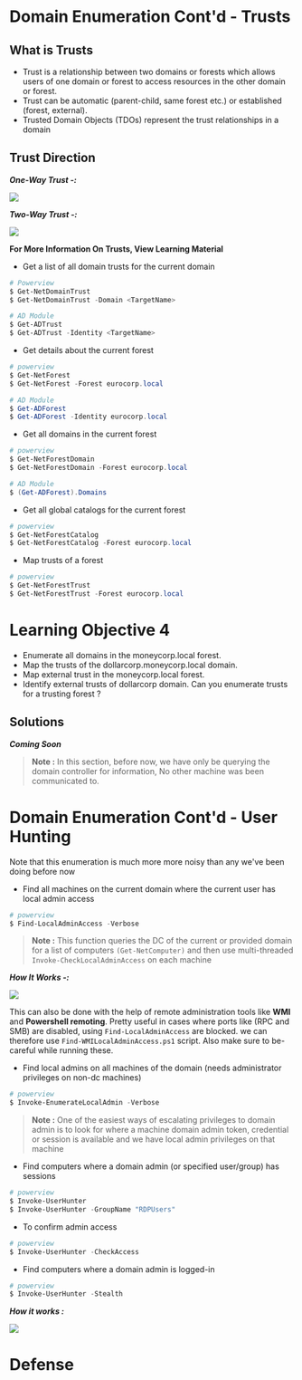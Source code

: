 # **Domain Enumeration Cont'd - Trusts**

## **What is Trusts**

- Trust is a relationship between two domains or forests which allows users of one domain or forest to access resources in the other domain or forest.
- Trust can be automatic (parent-child, same forest etc.) or established (forest, external).
- Trusted Domain Objects (TDOs) represent the trust relationships in a domain

## **Trust Direction**

**_One-Way Trust -:_**

![](https://i.imgur.com/rty5NIl.png)

**_Two-Way Trust -:_**

![](https://i.imgur.com/XJ1nq9T.png)


**For More Information On Trusts, View Learning Material**

- Get a list of all domain trusts for the current domain

```powershell
# Powerview
$ Get-NetDomainTrust
$ Get-NetDomainTrust -Domain <TargetName>

# AD Module
$ Get-ADTrust
$ Get-ADTrust -Identity <TargetName>
```


- Get details about the current forest

```powershell
# powerview
$ Get-NetForest
$ Get-NetForest -Forest eurocorp.local

# AD Module
$ Get-ADForest
$ Get-ADForest -Identity eurocorp.local
```


- Get all domains in the current forest

```powershell
# powerview
$ Get-NetForestDomain
$ Get-NetForestDomain -Forest eurocorp.local

# AD Module
$ (Get-ADForest).Domains
```

- Get all global catalogs for the current forest

```powershell
# powerview
$ Get-NetForestCatalog
$ Get-NetForestCatalog -Forest eurocorp.local
```

- Map trusts of a forest

```powershell
# powerview
$ Get-NetForestTrust
$ Get-NetForestTrust -Forest eurocorp.local
```


# **Learning Objective 4**

- Enumerate all domains in the moneycorp.local forest.
- Map the trusts of the dollarcorp.moneycorp.local domain.
- Map external trust in the moneycorp.local forest.
- Identify external trusts of dollarcorp domain. Can you enumerate trusts for a trusting forest ?


## **Solutions**

**_Coming Soon_**

> **Note :** In this section, before now, we have only be querying the domain controller for information, No other machine was been communicated to.




# **Domain Enumeration Cont'd - User Hunting**

Note that this enumeration is much more more noisy than any we've been doing before now 


- Find all machines on the current domain where the current user has local admin access

```powershell
# powerview
$ Find-LocalAdminAccess -Verbose
```

> **Note :** This function queries the DC of the current or provided domain for a list of computers `(Get-NetComputer)` and then use multi-threaded `Invoke-CheckLocalAdminAccess` on each machine

**_How It Works -:_**

![](https://i.imgur.com/QdFG3nS.png)


This can also be done with the help of remote administration tools like **WMI** and **Powershell remoting**. Pretty useful in cases where ports like (RPC and SMB) are disabled, using `Find-LocalAdminAccess` are blocked. we can therefore use `Find-WMILocalAdminAccess.ps1` script. Also make sure to be-careful while running these.


- Find local admins on all machines of the domain (needs administrator privileges on non-dc machines)


```powershell
# powerview
$ Invoke-EnumerateLocalAdmin -Verbose
```


> **Note :** One of the easiest ways of escalating privileges to domain admin is to look for where a machine domain admin token, credential or session is available and we have local admin privileges on that machine


- Find computers where a domain admin (or specified user/group) has sessions

```powershell
# powerview
$ Invoke-UserHunter
$ Invoke-UserHunter -GroupName "RDPUsers"
```


- To confirm admin access

```powershell
# powerview
$ Invoke-UserHunter -CheckAccess
```


- Find computers where a domain admin is logged-in

```powershell
# powerview
$ Invoke-UserHunter -Stealth
```

**_How it works :_**

![](https://i.imgur.com/iXK89et.png)


# **Defense**



